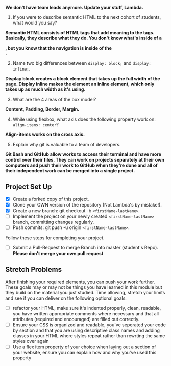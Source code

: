 <!-- # Sprint Challenge: User Interface and Git - Multi-Page Website -->

<!-- This challenge allows you to practice the concepts and techniques learned over the past week and apply them in a concrete project. This Sprint explored User Interface and Git. During this Sprint, you studied Semantic HTML, CSS Fundamentals, CSS Flexbox Module, and Git. In your challenge this week, you will demonstrate proficiency by creating a multi page website that has some missing HTML elements as well as CSS specificity problems that need to be solved.  You will also create an additional web page that will be linked to from a navigation you will build. -->

<!-- ## Instructions -->

<!-- **Read these instructions carefully. Understand exactly what is expected _before_ starting this Sprint Challenge.** -->

<!-- This is an individual assessment. All work must be your own. Your challenge score is a measure of your ability to work independently using the material covered through this sprint. You need to demonstrate proficiency in the concepts and objectives introduced and practiced in preceding days. -->

<!-- You are not allowed to collaborate during the Sprint Challenge. Your work reflects your proficiency in user interface and your command of the concepts and techniques in semantic HTML, CSS fundamentals, CSS flexbox module, and git. -->

<!-- You have three hours to complete this challenge. Plan your time accordingly. -->

<!-- ## Commits -->

<!-- Commit your code regularly and meaningfully. This helps both you (in case you ever need to return to old code for any number of reasons) -->

<!-- ## Description -->

<!-- In this challenge, you build a missing header (navigation and image) on the home page, update some CSS styling on the home page, and create an additional page (About) which will link from the navigation you created. -->

<!-- In meeting the minimum viable product (MVP) specifications listed below, your web page should look like the solution screen shots of the home and about pages (found in the design-files folder): -->

<!-- [Click here for the home page example](https://tk-assets.lambdaschool.com/39a49225-8ac9-43da-aa90-514fd60ae99a_sprint-challenge-ui-home-example.png)

[Click here for the about page example](https://tk-assets.lambdaschool.com/ede1bb1a-63ff-4801-8c02-3efa2f603190_sprint-challenge-ui-about-example.png) -->

<!-- ## Self-Study Questions -->

<!-- Demonstrate your understanding of this week's concepts by answering the following free-form questions. -->

<!-- Edit this document to include your answers after each question. Make sure to leave a blank line above and below your answer so it is clear and easy to read by your Team Lead -->

**We don't have team leads anymore. Update your stuff, Lambda.**

1. If you were to describe semantic HTML to the next cohort of students, what would you say?

**Semantic HTML consists of HTML tags that add meaning to the tags. Basically, they describe what they do. You don't know what's inside of a <div>, but you know that the navigation is inside of the <nav>.**

2. Name two big differences between ```display: block;``` and ```display: inline;```.

**Display block creates a block element that takes up the full width of the page. Display inline makes the element an inline element, which only takes up as much width as it's using.**

3. What are the 4 areas of the box model?

**Content, Padding, Border, Margin.**

4. While using flexbox, what axis does the following property work on: ```align-items: center```?

**Align-items works on the cross axis.**

5. Explain why git is valuable to a team of developers.

**Git Bash and GitHub allow works to access their terminal and have more control over their files. They can work on projects separately at their own computers and push their work to GitHub when they're done and all of their independent work can be merged into a single project.**

<!-- You are expected to be able to answer all these questions. Your responses contribute to your Sprint Challenge grade. Skipping this section *will* prevent you from passing this challenge. -->

## Project Set Up

- [X] Create a forked copy of this project.
- [X] Clone your OWN version of the repository (Not Lambda's by mistake!).
- [X] Create a new branch: git checkout -b `<firstName-lastName>`.
- [ ] Implement the project on your newly created `<firstName-lastName>` branch, committing changes regularly.
- [ ] Push commits: git push -u origin `<firstName-lastName>`.
 
Follow these steps for completing your project.

- [ ] Submit a Pull-Request to merge <firstName-lastName> Branch into master (student's  Repo). **Please don't merge your own pull request**



<!-- ## Minimum Viable Product -->

<!-- Your finished project must include all of the following requirements: -->

<!-- ### Home Page -->

<!-- [Review the provided design file for the home page](design-files/home.png).  Notice the navigation and header images are missing.

* [X] Build the HTML and CSS to create the missing navigation and header.
* [X] Link the `About` navigation item to the [about.html](about.html) page -->

<!-- You will also notice there are 10 boxes on the home page that need background colors.  Use this list below to correctly style each box:

* [X] box1: `teal`
* [X] box2: `gold`
* [X] box3: `cadetblue`
* [X] box4: `coral`
* [X] box5: `crimson`
* [X] box6: `forestgreen`
* [X] box7: `darkorchid`
* [X] box8: `hotpink`
* [X] box9: `indigo`
* [X] box10: `dodgerblue` -->

<!-- ### About Page -->

<!-- [Review the provided design file for the about page](design-files/about.png). You have been provided the HTML wrapper, footer, and page content for the about page. Create the rest of the missing HTML and CSS to match the design file. -->

<!-- * [X] Copy and paste your home page navigation and header into the about page
* [X] Update the header image with the about page image
* [X] Link the `Home` navigation item back to the `index.html` page.
* [X] Build the rest of the about page layout to match the design -->

<!-- In your solution, it is essential that you follow best practices and produce clean and professional results. Schedule time to review, refine, and assess your work and perform basic professional polishing including spell-checking and grammar-checking on your work. It is better to submit a challenge that meets MVP than one that attempts too much and does not. -->

<!-- Note: Please make sure you are using flexbox to layout your website. Floats, inline-block, tables, etc, should not be used for layout.  -->

## Stretch Problems

After finishing your required elements, you can push your work further. These goals may or may not be things you have learned in this module but they build on the material you just studied. Time allowing, stretch your limits and see if you can deliver on the following optional goals:

* [ ] refactor your HTML, make sure it's indented properly, clean, readable, you have written appropriate comments where necessary and that all attributes (required and encouraged) are filled out correctly.  
* [ ] Ensure your CSS is organized and readable, you've seperated your code by section and that you are using descriptive class names and adding classes in your HTML where styles repeat rather than rewrting the same styles over again
* [ ] Use a flex item property of your choice when laying out a section of your website, ensure you can explain how and why you've used this property 
